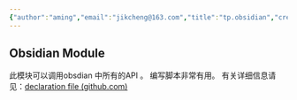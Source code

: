 ```yaml
---
{"author":"aming","email":"jikcheng@163.com","title":"tp.obsidian","creation_date":"2022-11-27 17:59","Last modified date":"2022-11-27 18:48","tags":"tp.obsidian","File Folder with relative path":"soft/Doc/obsidian/Plugin/Templater","remark":null,"other":null,"dg-publish":true,"permalink":"/soft/doc/obsidian/plugin/templater/tp-obsidian/","dgPassFrontmatter":true}
---
```




## Obsidian Module
此模块可以调用obsdian 中所有的API 。
编写脚本非常有用。
有关详细信息请见：[declaration file (github.com)](https://github.com/obsidianmd/obsidian-api/blob/master/obsidian.d.ts)
